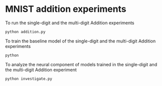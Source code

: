 # MNIST addition experiments
To run the single-digit and the multi-digit Addition experiments

```
python addition.py
```

To train the baseline model of the single-digit and the multi-digit Addition experiments


```
python 
```

To analyze the neural component of models trained in the single-digit and the multi-digit Addition experiment

```
python investigate.py
```
